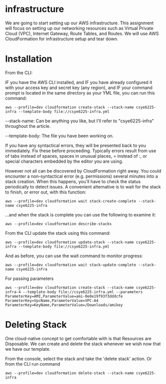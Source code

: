 # infrastructure

We are going to start setting up our AWS infrastructure. This assignment will focus on setting up our networking resources such as Virtual Private Cloud (VPC), Internet Gateway, Route Tables, and Routes. We will use AWS CloudFormation for infrastructure setup and tear down.

# Installation

From the CLI:

IF you have the AWS CLI installed, and IF you have already configured it with your access key and secret key (any region), and IF your command prompt is located in the same directory as your YML file, you can run this command:

```
aws --profile=dev cloudformation create-stack --stack-name csye6225-infra --template-body file://csye6225-infra.yml
```

--stack-name: Can be anything you like, but I'll refer to "csye6225-infra" throughout the article.

--template-body: The file you have been working on.

If you have any syntactical errors, they will be presented back to you immediately. Fix these before proceeding. Typically errors result from use of tabs instead of spaces, spaces in unusual places, = instead of :, or special characters embedded by the editor you are using.

However not all can be discovered by CloudFormation right away. You could encounter a non-syntactical error (e.g. permissions) several minutes into a stack creation. When this happens, you'll have to check the status periodically to detect issues. A convenient alternative is to wait for the stack to finish, or error out, with this function:

```
aws --profile=dev cloudformation wait stack-create-complete --stack-name csye6225-infra 
```

...and when the stack is complete you can use the following to examine it:

```
aws --profile=dev cloudformation describe-stacks
```

From the CLI update the stack using this command:

```
aws --profile=dev cloudformation update-stack --stack-name csye6225-infra --template-body file://csye6225-infra.yml
```

And as before, you can use the wait command to monitor progress:

```
aws --profile=dev cloudformation wait stack-update-complete --stack-name csye6225-infra
```

For passing parameters

```
aws --profile=dev cloudformation create-stack --stack-name csye6225-infra-4 --template-body file://csye6225-infra.yml --parameters ParameterKey=AMI,ParameterValue=ami-0e0e19f93f3dddcfe ParameterKey=VpcName,ParameterValue=VPC-A4 ParameterKey=KeyName,ParameterValue=/Downloads/amikey
```


# Deleting Stack

One cloud-native concept to get comfortable with is that Resources are Disposable. We can create and delete the stack whenever we wish now that we have our template.

From the console, select the stack and take the 'delete stack' action. Or from the CLI run command

``` 
aws --profile=dev cloudformation delete-stack --stack-name csye6225-infra
```